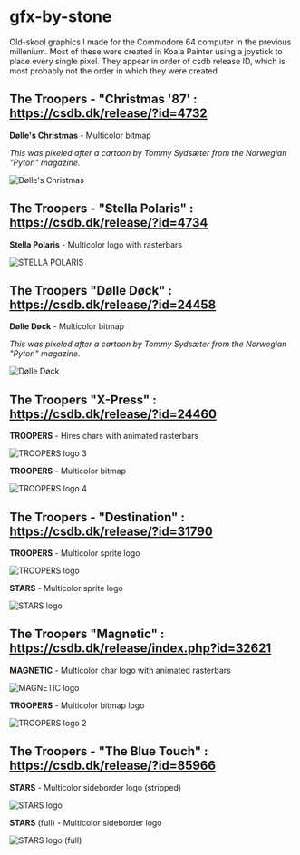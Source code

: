 # gfx-by-stone

Old-skool graphics I made for the Commodore 64 computer in the previous millenium. 
Most of these were created in Koala Painter using a joystick to place every single pixel. 
They appear in order of csdb release ID, which is most probably not the order in which they were created.

## The Troopers - "Christmas '87' : https://csdb.dk/release/?id=4732

**Dølle's Christmas** - Multicolor bitmap

_This was pixeled after a cartoon by Tommy Sydsæter from the Norwegian "Pyton" magazine._

![Dølle's Christmas](troopers-christmas_87-D0LLE'S_CHRISTMAS-mc-fullscreen.png)


## The Troopers - "Stella Polaris" : https://csdb.dk/release/?id=4734

**Stella Polaris** - Multicolor logo with rasterbars

![STELLA POLARIS](troopers-stella_polaris-STELLA_POLARIS-mc-allborder.png)


## The Troopers "Dølle Døck" : https://csdb.dk/release/?id=24458

**Dølle Døck** - Multicolor bitmap

_This was pixeled after a cartoon by Tommy Sydsæter from the Norwegian "Pyton" magazine._

![Dølle Døck](troopers-d0lle_d0ck-D0LLE_D0CK-mc-fullscreen.png)


## The Troopers "X-Press" : https://csdb.dk/release/?id=24460

**TROOPERS** - Hires chars with animated rasterbars

![TROOPERS logo 3](troopers-xpress-TROOPERS-hires-logo.png)

**TROOPERS** - Multicolor bitmap

![TROOPERS logo 4](troopers-xpress-TROOPERS-logo.png)


## The Troopers - "Destination" : https://csdb.dk/release/?id=31790

**TROOPERS** - Multicolor sprite logo

![TROOPERS logo](troopers-destination-TROOPERS-sprite-logo.png)

**STARS** - Multicolor sprite logo

![STARS logo](troopers-destination-STARS-sprite-logo.png)


## The Troopers "Magnetic" : https://csdb.dk/release/index.php?id=32621

**MAGNETIC** - Multicolor char logo with animated rasterbars 

![MAGNETIC logo](troopers-magnetic-MAGNETIC-mc-logo.png)

**TROOPERS** - Multicolor bitmap logo

![TROOPERS logo 2](troopers-magnetic-TROOPERS-mc-logo.png)


## The Troopers - "The Blue Touch" : https://csdb.dk/release/?id=85966

**STARS** - Multicolor sideborder logo (stripped)

![STARS logo](troopers-blue_touch-STARS-mc-sideborder-logo.png)

**STARS** (full) - Multicolor sideborder logo

![STARS logo (full)](troopers-blue_touch-STARS-mc-sideborder-logo-2.png)



